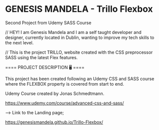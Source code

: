 # GENESIS MANDELA - Trillo Flexbox
 Second Project from Udemy SASS Course

// HEY! I am Genesis Mandela and I am a self taught developer and designer, currently located in Dublin, wanting to improve my tech skills to the next level.

// This is the project TRILLO, website created with the CSS preprocessor SASS using the latest Flex features.

==== PROJECT DESCRIPTION 🖥️ ====

This project has been created following an Udemy CSS and SASS course where the FLEXBOX property is covered from start to end.

Udemy Course created by Jonas Schmedtmann.

https://www.udemy.com/course/advanced-css-and-sass/

--> Link to the Landing page;

 https://genesismandela.github.io/Trillo-Flexbox/
